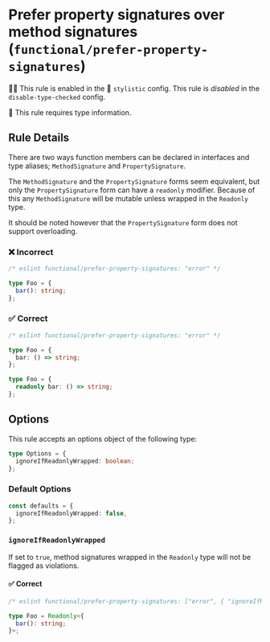 # Prefer property signatures over method signatures (`functional/prefer-property-signatures`)

💼🚫 This rule is enabled in the 🎨 `stylistic` config. This rule is _disabled_ in the `disable-type-checked` config.

💭 This rule requires type information.

<!-- end auto-generated rule header -->

## Rule Details

There are two ways function members can be declared in interfaces and type aliases; `MethodSignature` and `PropertySignature`.

The `MethodSignature` and the `PropertySignature` forms seem equivalent, but only the `PropertySignature` form can have a `readonly` modifier.
Because of this any `MethodSignature` will be mutable unless wrapped in the `Readonly` type.

It should be noted however that the `PropertySignature` form does not support overloading.

### ❌ Incorrect

<!-- eslint-skip -->

```ts
/* eslint functional/prefer-property-signatures: "error" */

type Foo = {
  bar(): string;
};
```

### ✅ Correct

<!-- eslint-disable @typescript-eslint/no-redeclare -->

```ts
/* eslint functional/prefer-property-signatures: "error" */

type Foo = {
  bar: () => string;
};

type Foo = {
  readonly bar: () => string;
};
```

## Options

This rule accepts an options object of the following type:

```ts
type Options = {
  ignoreIfReadonlyWrapped: boolean;
};
```

### Default Options

```ts
const defaults = {
  ignoreIfReadonlyWrapped: false,
};
```

### `ignoreIfReadonlyWrapped`

If set to `true`, method signatures wrapped in the `Readonly` type will not be flagged as violations.

#### ✅ Correct

```ts
/* eslint functional/prefer-property-signatures: ["error", { "ignoreIfReadonlyWrapped": true } ] */

type Foo = Readonly<{
  bar(): string;
}>;
```
